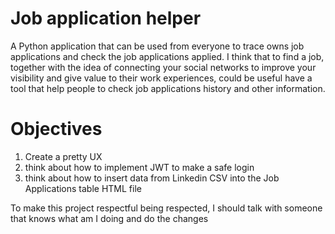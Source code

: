 # Job application helper

A Python application that can be used from everyone to trace owns job applications and check the job applications applied. I think that to find a job, together with the idea of ​​connecting your social networks to improve your visibility and give value to their work experiences, could be useful have a tool that help people to check job applications history and other information. 

# Objectives
1. Create a pretty UX
2. think about how to implement JWT to make a safe login
4. think about how to insert data from Linkedin CSV into the Job Applications table HTML file

To make this project respectful being respected, I should talk with someone that knows what am I doing and do the changes
